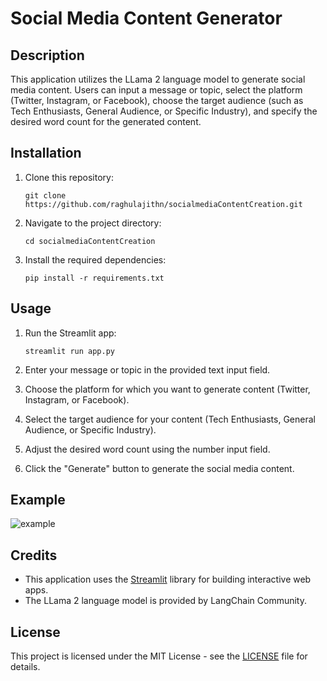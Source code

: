 # Social Media Content Generator


## Description

This application utilizes the LLama 2 language model to generate social media content. Users can input a message or topic, select the platform (Twitter, Instagram, or Facebook), choose the target audience (such as Tech Enthusiasts, General Audience, or Specific Industry), and specify the desired word count for the generated content.

## Installation

1. Clone this repository:

    ```
    git clone https://github.com/raghulajithn/socialmediaContentCreation.git
    ```

2. Navigate to the project directory:

    ```
    cd socialmediaContentCreation
    ```

3. Install the required dependencies:

    ```
    pip install -r requirements.txt
    ```

## Usage

1. Run the Streamlit app:

    ```
    streamlit run app.py
    ```

2. Enter your message or topic in the provided text input field.

3. Choose the platform for which you want to generate content (Twitter, Instagram, or Facebook).

4. Select the target audience for your content (Tech Enthusiasts, General Audience, or Specific Industry).

5. Adjust the desired word count using the number input field.

6. Click the "Generate" button to generate the social media content.

## Example


![example](https://github.com/raghulajithn/socialmediaContentCreation/assets/96931716/2c9be78e-5dce-4c5f-950e-8e2f8fcae78d)

## Credits

- This application uses the [Streamlit](https://streamlit.io/) library for building interactive web apps.
- The LLama 2 language model is provided by LangChain Community.

## License

This project is licensed under the MIT License - see the [LICENSE](LICENSE) file for details.
